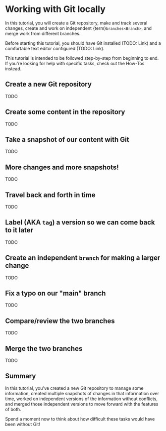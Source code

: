 # Working with Git locally

In this tutorial, you will create a Git repository, make and track several changes,
create and work on independent {term}`branches<Branch>`, and merge work from different
branches.

Before starting this tutorial, you should have Git installed (TODO: Link) and a
comfortable text editor configured (TODO: Link).

This tutorial is intended to be followed step-by-step from beginning to end. If you're
looking for help with specific tasks, check out the How-Tos instead.


## Create a new Git repository

TODO


## Create some content in the repository

TODO


## Take a snapshot of our content with Git

TODO


## More changes and more snapshots!

TODO


## Travel back and forth in time

TODO


## Label (AKA `tag`) a version so we can come back to it later

TODO


## Create an independent `branch` for making a larger change

TODO


## Fix a typo on our "main" branch

TODO


## Compare/review the two branches

TODO


## Merge the two branches

TODO


## Summary

In this tutorial, you've created a new Git repository to manage some information,
created multiple snapshots of changes in that information over time, worked on
independent versions of the information without conflicts, and merged those independent
versions to move forward with the features of both.

Spend a moment now to think about how difficult these tasks would have been without Git!
